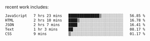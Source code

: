 
<!--<img width="1415" height="100" alt="blu" src="https://github.com/rdsilva01/rdsilva01/assets/101207588/deb060e5-d035-4f09-b511-e3f50605b207">-->

<!-- \> Enthusiastic about developing and building solutions <br>
\> Computer Science and Engineering @ UBI -->

<!-- <a href="https://www.rodrigosilva.live/">personal website</a> 🏁 -->

<!-- ![](https://komarev.com/ghpvc/?username=rdsilva01) -->

recent work includes:
<!--START_SECTION:waka-->

```txt
JavaScript   7 hrs 23 mins   ██████████████▒░░░░░░░░░░   56.85 %
HTML         2 hrs 10 mins   ████▒░░░░░░░░░░░░░░░░░░░░   16.78 %
JSON         2 hrs 7 mins    ████░░░░░░░░░░░░░░░░░░░░░   16.41 %
Text         1 hr 3 mins     ██░░░░░░░░░░░░░░░░░░░░░░░   08.17 %
CSS          9 mins          ▒░░░░░░░░░░░░░░░░░░░░░░░░   01.17 %
```

<!--END_SECTION:waka-->

